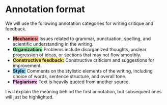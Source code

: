 # Annotation format

We will use the following annotation categories for writing critique and feedback.

- <span style="background-color: #ff9999; font-weight: bold;">Mechanics:</span>
    Issues related to grammar, punctuation, spelling, and scientific understanding in the writing.
- <span style="background-color: #99eba4; font-weight: bold;">Organization:</span>
    Problems include disorganized thoughts, unclear progression of ideas, or sections that may not flow smoothly.
- <span style="background-color: #fce680; font-weight: bold;">Constructive feedback:</span>
    Constructive criticism and suggestions for improvement.
- <span style="background-color: #80d0ff; font-weight: bold;">Style:</span>
    Comments on the stylistic elements of the writing, including choice of words, sentence structure, and overall tone.
- <span style="background-color: #ffc0f2; font-weight: bold;">Plagiarism:</span>
    Text is heavily quoted from another source.

I will explain the meaning behind the first annotation, but subsequent ones will just be highlighted.
